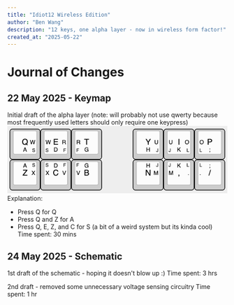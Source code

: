 ```yaml
---
title: "Idiot12 Wireless Edition"
author: "Ben Wang"
description: "12 keys, one alpha layer - now in wireless form factor!"
created_at: "2025-05-22"
---
```


# Journal of Changes
## 22 May 2025 - Keymap
Initial draft of the alpha layer (note: will probably not use qwerty because most frequently used letters should only require one keypress)
![image](img/keymap1.png)
Explanation:
- Press Q for Q
- Press Q and Z for A
- Press Q, E, Z, and C for S
(a bit of a weird system but its kinda cool)
Time spent: 30 mins

## 24 May 2025 - Schematic
1st draft of the schematic - hoping it doesn't blow up :)
Time spent: 3 hrs

2nd draft - removed some unnecessary voltage sensing circuitry
Time spent: 1 hr

##